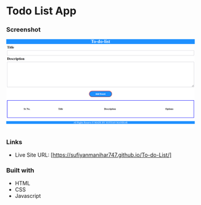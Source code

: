 # Todo List App

### Screenshot

![](screenshot/Screenshot.png)

### Links

- Live Site URL: [https://sufiyanmanihar747.github.io/To-do-List/]

### Built with

- HTML
- CSS
- Javascript
